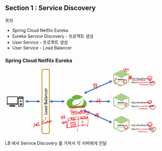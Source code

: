 ## Section 1 : Service Discovery

목차</br>
- Spring Cloud Netfilx Eureka
- Eureka Service Discovery - 프로젝트 생성
- User Service - 프로젝트 생성
- User Service - Load Balancer

### Spring Cloud Netfilx Eureka

<img src="/spring-msa/img/2.png" width="500px;">

LB 에서 Serivce Discovery 를 거쳐서 각 서버에게 전달
